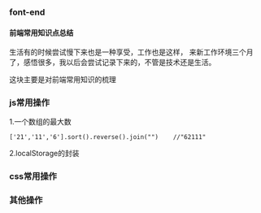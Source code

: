 ### font-end

#### 前端常用知识点总结

生活有的时候尝试慢下来也是一种享受，工作也是这样，
来新工作环境三个月了，感悟很多，我以后会尝试记录下来的，不管是技术还是生活。

这块主要是对前端常用知识的梳理

### js常用操作

1.一个数组的最大数
```
['21','11','6'].sort().reverse().join("")    //"62111"

```
2.localStorage的封装


### css常用操作

### 其他操作